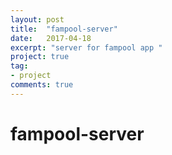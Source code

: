 ```yaml
---
layout: post
title:  "fampool-server"
date:   2017-04-18
excerpt: "server for fampool app "
project: true
tag:
- project
comments: true
---
```

# fampool-server